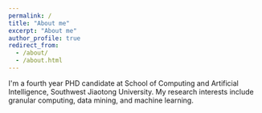 ```yaml
---
permalink: /
title: "About me"
excerpt: "About me"
author_profile: true
redirect_from: 
  - /about/
  - /about.html
---
```


I'm a fourth year PHD candidate at School of Computing and Artificial Intelligence, Southwest Jiaotong University. My research interests include granular computing, data mining, and machine learning.




